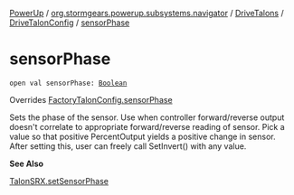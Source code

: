 [PowerUp](../../../index.md) / [org.stormgears.powerup.subsystems.navigator](../../index.md) / [DriveTalons](../index.md) / [DriveTalonConfig](index.md) / [sensorPhase](./sensor-phase.md)

# sensorPhase

`open val sensorPhase: `[`Boolean`](https://kotlinlang.org/api/latest/jvm/stdlib/kotlin/-boolean/index.html)

Overrides [FactoryTalonConfig.sensorPhase](../../../org.stormgears.utils.talons/-factory-talon-config/sensor-phase.md)

Sets the phase of the sensor. Use when controller forward/reverse output doesn't correlate to appropriate
forward/reverse reading of sensor. Pick a value so that positive PercentOutput yields a positive change in
sensor. After setting this, user can freely call SetInvert() with any value.

**See Also**

[TalonSRX.setSensorPhase](#)

